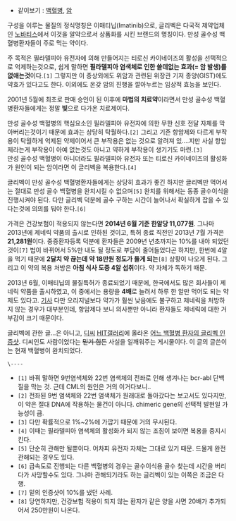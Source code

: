   * 같이보기 : [백혈병](%EB%B0%B1%ED%98%88%EB%B3%91.md), [암](%EC%95%94.md)  

구성을 이루는 물질의 정식명칭은 이매티닙(Imatinib)으로, 글리벡은 다국적 제약업체인
[노바티스](%EB%85%B8%EB%B0%94%ED%8B%B0%EC%8A%A4.md)에서 이것을 알약으로서 상품화를 시킨 브랜드의
명칭이다. 만성 골수성 백혈병환자들이 주로 먹는 약이다.

주 목적은 필라델피아 유전자에 의해 만들어지는 티로신 카이네이즈의 활성을 선택적으로 억제하는것으로, 쉽게 말하면 **필라델피아 염색체로 인한
쓸데없는 효과(= 암 발생)를 없애는것**이다.`[1]` 그렇지만 이 증상외에도 위암과 관련된 위장관 기저 종양(GIST)에도 약효가
있다고도 한다. 이외에도 온갖 암의 진행을 깔아누르는 임상적 효능을 보인다.

2001년 5월에 최초로 판매 승인이 된 이후에 **마법의 치료약**이라면서 만성 골수성 백혈병환자들에게는 정말 **빛**으로 다가온
치료제이다.

만성 골수성 백혈병의 핵심요소인 필라델피아 유전자에 의한 무한 신호 전달 자체를 막아버리는것이기 때문에 효과는 상당히 탁월하다.`[2]`
그리고 기존 항암제와 다르게 부작용이 탁월하게 억제된 약제이어서 큰 부작용은 없는 것으로 알려져 있....지만 사실 항암제라는게 부작용이
아예 없는것도 아니고 약하게 부작용이 생기기도 마련.`[3]`  
만성 골수성 백혈병이 아니더라도 필라델피아 유전자 또는 티로신 카이네이즈의 활성화가 원인이 되는 암이라면 이 글리벡을 복용한다.`[4]`

글리벡이 만성 골수성 백혈병환자들에게는 상당히 효과가 좋긴 하지만 글리벡만 먹어서는 절대로 만성 골수 백혈병을 완치시킬 수 없으며`[5]`
완치를 위해서는 동종 골수이식을 진행시켜야 된다. 다만 글리벡 덕분에 골수 구하는 시간이 늘어나서 확실하게 잡을 수 있다는것에 의의를 둬야
한다.`[6]`

가격은 건강보험이 적용되지 않는다면 **2014년 6월 기준 한알당 11,077원**. 그나마 2013년에 제네릭 약품의 출시로 인하된
것이고, 특허 종료 직전인 2013년 7월 가격은 **21,281원**이다. 중증환자등록 덕분에 환자들은 2009년 년초까지는 10%를 내야
되었던 것이`[7]` 법이 바뀌어서 5%만 내도 될 정도로 부담이 줄어들었다곤 하지만, 한번에 4알을 먹기 때문에 **2달치 약 끊는데 약
18만원 정도가 들게 되는**`[8]` 상황이 나오게 된다. 그리고 이 약의 복용 처방은 **아침 식사 도중 4알 섭취**이다. 약 자체가
독하기 때문.

2013년 6월, 이매티닙의 물질특허가 종료되었기 때문에, 한국에서도 많은 회사들이 제네릭 약품을 출시하였고, 이 중에서는 용량을
**4배**로 늘려서 하루 한 알만 먹어도 되는 약제도 있다고.
[기사](http://www.mdtoday.co.kr/mdtoday/index.html?no=190440) 다만 오리지널보다 약가가 훨씬
낮음에도 불구하고 제네릭을 처방하지 않는 경우가 대부분인데, 항암제다 보니 의사뿐만 아니라 환자들도 제네릭에 대한 거부감이 크기 때문이다.

글리벡에 관한 글...은 아니고, [디씨](%EB%94%94%EC%94%A8.md) [HIT갤러리](HIT%20%EA%B0%A4%EB%9F%AC%EB%A6%AC.md)에 올라온 [어느 백혈병 환자의 글리벡
인증샷](http://gall.dcinside.com/list.php?id=hit&no=5766). 디씨인도 사람이었다는 <del>믿기
힘든</del> 사실을 일깨워주는 게시물이다. 이 글의 글쓴이는 현재 백혈병이 완치되었다.

`\----`

  * `[1]` 바꿔 말하면 9번염색체와 22번 염색체의 전좌로 인해 생겨나는 bcr-abl 단백질을 막는 것. 근데 CML의 원인은 거의 이거다보니..
  * `[2]` 전좌된 9번 염색체와 22번 염색체가 원래대로 돌아갔다는 보고서도 있다지만, 이 약은 절대 DNA에 작용하는 물건이 아니다. chimeric gene의 선택적 발현일 가능성이 큼.
  * `[3]` 다만 확률적으로 1%~2%에 가깝기 때문에 거의 무시된다.
  * `[4]` 이때는 필라델피아 염색체의 활성화가 되지 않는 조짐이 보이면 복용을 중지시킨다.
  * `[5]` 단순히 관해만 될뿐이다. 어차피 유전자 자체는 그대로 있기 때문. 드물게 완전관해되는 경우도 있다.
  * `[6]` 급속도로 진행되는 다른 백혈병의 경우는 골수이식용 골수 찾는데 시간을 버리다가 사망할수도 있다. 그나마 관해되기라도 하는 글리벡이 있는 이쪽은 조금은 다행.
  * `[7]` 밑의 인증샷이 10%를 냈던 사례.
  * `[8]` 당연하지만, 건강보험 적용이 되지 않는 환자가 같은 양을 사면 20배가 추가되어서 250만원이 나온다.

